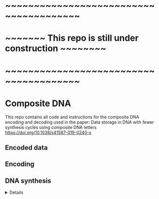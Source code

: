 # ~~~~~~~~~~~~~~~~~~~~~~~~~~~~~~~~~~~~~~~
# ~~~~~~~ This repo is still under construction ~~~~~~~~
# ~~~~~~~~~~~~~~~~~~~~~~~~~~~~~~~~~~~~~~~

# Composite DNA

This repo contains all code and instructions for the composite DNA encoding and decoding used in the paper:
Data storage in DNA with fewer synthesis cycles using composite DNA letters
https://doi.org/10.1038/s41587-019-0240-x

## Encoded data
<link to data folder>

## Encoding
<link to encoding instructions>

## DNA synthesis
<details about the synthesis>
  
## DNA sequencing
<details about the sequencing>
  
## Sequencing results
All NGS raw data in avaialble at
https://www.ebi.ac.uk/ena/data/view/PRJEB32427

## Decoding
<link to decoding instructions>

## Authors

* **Leon Anavy** - *Initial work* - [leon-anavy](https://github.com/leon-anavy)

## License

This project is licensed under the MIT License - see the [LICENSE.md](LICENSE.md) file for details
